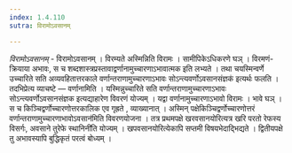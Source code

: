 ```yaml
---
index: 1.4.110
sutra: विरामोऽवसानम्

---
```

_विरामोऽवसानम्_ - विरामोऽवसानम् । विरम्यते अस्मिन्निति विरामः । सामीपिकेऽधिकरणे घञ् । विरमणं-क्रियाया अभावः, स च शब्दशास्त्रप्रस्तावाद्वर्णानामुच्चारणाऽभावात्मक इति लभ्यते । तथा चयस्मिन्वर्णे उच्चारिते सति अव्यवहितात्तरकाले वर्णान्तराणामुच्चारणाऽभावः सोऽन्त्यवर्णोऽवसानसंज्ञक॑ इत्यर्थः फलति । तदभिप्रेत्य व्याचष्टे — वर्णानामिति । यस्मिन्नुच्चारिते सति वर्णान्तराणामुच्चारणाऽभावः सोऽन्त्यवर्णोऽवसानसंज्ञक इत्यद्याहारेण विवरणं योज्यम् । यद्वा वर्णानामुच्चारणाऽभावो विरामः । भावे घञ् । स च किञ्चिद्वर्णोच्चारणोत्तरकालिक एव गृह्रते , व्याख्यानात् । अस्मिन् पक्षेकिञ्चिद्वर्णोच्चारणोत्तरं वर्णान्तराणामुच्चारणाभावोऽवसान॑मिति विवरणयोजना । तत्र प्रथमपक्षे खरवसानयोरित्यत्र खरि परतो रेफस्य विसर्गः, अवसाने तुरेफे स्थानिनी॑ति योज्यम् । खपवसानयोरित्येकापि सप्तमी विषयभेदाद्भिद्यते । द्वितीयपक्षे तु अभावस्यापि बुद्धिकृतं परत्वं बोध्यम् । 